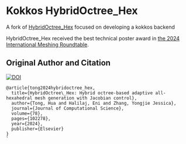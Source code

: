 
# Kokkos HybridOctree_Hex
A fork of [HybridOctree_Hex](https://github.com/CMU-CBML/HybridOctree_Hex) focused on developing a kokkos backend

HybridOctree_Hex received the best technical poster award in [the 2024 International Meshing Roundtable](https://internationalmeshingroundtable.com/awards/).

## Original Author and Citation

[![DOI](https://img.shields.io/badge/DOI-10.1016/j.jocs.2024.102278-blue)](https://doi.org/10.1016/j.jocs.2024.102278)

```angular2html
@article{tong2024hybridoctree_hex,
  title={HybridOctree\_Hex: Hybrid octree-based adaptive all-hexahedral mesh generation with Jacobian control},
  author={Tong, Hua and Halilaj, Eni and Zhang, Yongjie Jessica},
  journal={Journal of Computational Science},
  volume={78},
  pages={102278},
  year={2024},
  publisher={Elsevier}
}
`
